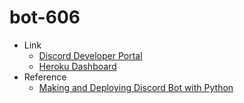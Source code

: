 # bot-606
- Link
    - [Discord Developer Portal](https://discord.com/developers/applications)
    - [Heroku Dashboard](https://dashboard.heroku.com/)
- Reference
    - [Making and Deploying Discord Bot with Python](https://dev.to/p014ri5/making-and-deploying-discord-bot-with-python-4hep)